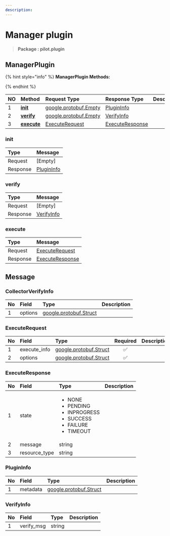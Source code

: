 ```yaml
---
description:  
---
```

# Manager plugin

>  **Package : pilot.plugin**

## ManagerPlugin

{% hint style="info" %}
**ManagerPlugin Methods:**

{%  endhint %}


| NO |  Method | Request Type | Response Type | Description |
| :--- | :--- | :--- | :--- | :--- |
| 1 | [**init**](manager-plugin.md#init)| [google.protobuf.Empty](https://github.com/protocolbuffers/protobuf/blob/master/src/google/protobuf/empty.proto)|   [PluginInfo](manager-plugin.md#plugininfo) |  |
| 2 | [**verify**](manager-plugin.md#verify)| [google.protobuf.Empty](https://github.com/protocolbuffers/protobuf/blob/master/src/google/protobuf/empty.proto)|   [VerifyInfo](manager-plugin.md#verifyinfo) |  |
| 3 | [**execute**](manager-plugin.md#execute)|   [ExecuteRequest](manager-plugin.md#executerequest) |   [ExecuteResponse](manager-plugin.md#executeresponse) |  | 
 

 
### init


| Type | Message |
| :--- | :--- |
| Request | [Empty] |
| Response |  [PluginInfo](manager-plugin.md#plugininfo)  |
 
 

 
### verify


| Type | Message |
| :--- | :--- |
| Request | [Empty] |
| Response |  [VerifyInfo](manager-plugin.md#verifyinfo)  |
 
 

 
### execute


| Type | Message |
| :--- | :--- |
| Request | [ExecuteRequest](manager-plugin.md#executerequest) |
| Response |  [ExecuteResponse](manager-plugin.md#executeresponse)  |


## 

## Message

### CollectorVerifyInfo
| No | Field | Type |  Description |
| :--- | :--- | :--- | :--- |
| 1 | options |[google.protobuf.Struct](https://github.com/protocolbuffers/protobuf/blob/master/src/google/protobuf/struct.proto) | |

### ExecuteRequest
| No | Field | Type | Required | Description |
| :--- | :--- | :--- | :---: | :--- |
| 1 | execute_info |[google.protobuf.Struct](https://github.com/protocolbuffers/protobuf/blob/master/src/google/protobuf/struct.proto)|✅| |
| 2 | options |[google.protobuf.Struct](https://github.com/protocolbuffers/protobuf/blob/master/src/google/protobuf/struct.proto)|✅| |

### ExecuteResponse
<table>
  <thead>
    <tr>
      <th style="text-align:left">No</th>
      <th style="text-align:left">Field</th>
      <th style="text-align:left">Type</th>
      <th style="text-align:left">Description</th>
    </tr>
  </thead>
  <tbody>
    <tr>
      <td style="text-align:left">1</td>
      <td style="text-align:left">state</td>
      <td style="text-align:left"><ul>
          	<li>NONE</li>
          	<li>PENDING</li>
          	<li>INPROGRESS</li>
          	<li>SUCCESS</li>
          	<li>FAILURE</li>
          	<li>TIMEOUT</li>
        </ul></td>
<td style="text-align:left"></td>

   </tr>
    <tr>
      <td style="text-align:left">2</td>
      <td style="text-align:left">message</td>
      <td style="text-align:left">string</td>
<td style="text-align:left"></td>

   </tr>
    <tr>
      <td style="text-align:left">3</td>
      <td style="text-align:left">resource_type</td>
      <td style="text-align:left">string</td>
<td style="text-align:left"></td>

   </tr>
  </tbody>
</table>



### PluginInfo
| No | Field | Type |  Description |
| :--- | :--- | :--- | :--- |
| 1 | metadata |[google.protobuf.Struct](https://github.com/protocolbuffers/protobuf/blob/master/src/google/protobuf/struct.proto) | |

### VerifyInfo
| No | Field | Type |  Description |
| :--- | :--- | :--- | :--- |
| 1 | verify_msg |string | |
